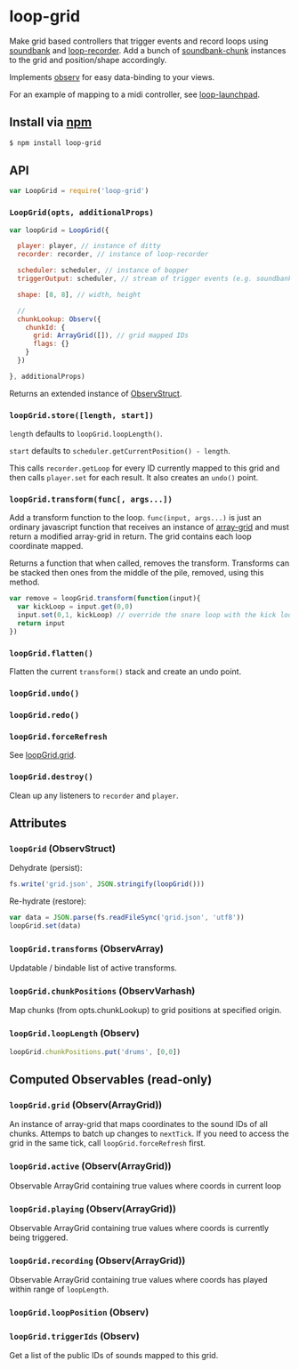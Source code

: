 loop-grid
===

Make grid based controllers that trigger events and record loops using [soundbank](https://github.com/mmckegg/soundbank) and [loop-recorder](https://github.com/mmckegg/loop-recorder). Add a bunch of [soundbank-chunk](https://github.com/mmckegg/soundbank-chunk) instances to the grid and position/shape accordingly.

Implements [observ](https://github.com/raynos/observ) for easy data-binding to your views.

For an example of mapping to a midi controller, see [loop-launchpad](https://github.com/mmckegg/loop-launchpad).

## Install via [npm](https://npmjs.org/package/loop-grid)

```bash
$ npm install loop-grid
```

## API

```js
var LoopGrid = require('loop-grid')
```

### `LoopGrid(opts, additionalProps)`

```js
var loopGrid = LoopGrid({

  player: player, // instance of ditty
  recorder: recorder, // instance of loop-recorder

  scheduler: scheduler, // instance of bopper
  triggerOutput: scheduler, // stream of trigger events (e.g. soundbank-trigger)

  shape: [8, 8], // width, height

  // 
  chunkLookup: Observ({
    chunkId: {
      grid: ArrayGrid([]), // grid mapped IDs
      flags: {}
    }
  })

}, additionalProps)
```

Returns an extended instance of [ObservStruct](https://github.com/raynos/observ-struct).

### `loopGrid.store([length, start])`

`length` defaults to `loopGrid.loopLength()`.

`start` defaults to `scheduler.getCurrentPosition() - length`.

This calls `recorder.getLoop` for every ID currently mapped to this grid and then calls `player.set` for each result. It also creates an `undo()` point.

### `loopGrid.transform(func[, args...])`

Add a transform function to the loop. `func(input, args...)` is just an ordinary javascript function that receives an instance of [array-grid](https://github.com/mmckegg/array-grid) and must return a modified array-grid in return. The grid contains each loop coordinate mapped.

Returns a function that when called, removes the transform. Transforms can be stacked then ones from the middle of the pile, removed, using this method.

```js
var remove = loopGrid.transform(function(input){
  var kickLoop = input.get(0,0)
  input.set(0,1, kickLoop) // override the snare loop with the kick loop
  return input
})
```

### `loopGrid.flatten()`

Flatten the current `transform()` stack and create an undo point.

### `loopGrid.undo()`

### `loopGrid.redo()`

### `loopGrid.forceRefresh`

See [loopGrid.grid](https://github.com/mmckegg/loop-grid#loopgridgrid-observarraygrid).

### `loopGrid.destroy()`

Clean up any listeners to `recorder` and `player`.

## Attributes

### `loopGrid` (ObservStruct)

Dehydrate (persist):

```js
fs.write('grid.json', JSON.stringify(loopGrid()))
```

Re-hydrate (restore):

```js
var data = JSON.parse(fs.readFileSync('grid.json', 'utf8'))
loopGrid.set(data)
```

### `loopGrid.transforms` (ObservArray)

Updatable / bindable list of active transforms.

### `loopGrid.chunkPositions` (ObservVarhash)

Map chunks (from opts.chunkLookup) to grid positions at specified origin.

### `loopGrid.loopLength` (Observ)

```js
loopGrid.chunkPositions.put('drums', [0,0])
```

## Computed Observables (read-only)

### `loopGrid.grid` (Observ(ArrayGrid))

An instance of array-grid that maps coordinates to the sound IDs of all chunks. Attemps to batch up changes to `nextTick`. If you need to access the grid in the same tick, call `loopGrid.forceRefresh` first.

### `loopGrid.active` (Observ(ArrayGrid))

Observable ArrayGrid containing true values where coords in current loop

### `loopGrid.playing` (Observ(ArrayGrid))

Observable ArrayGrid containing true values where coords is currently being triggered.

### `loopGrid.recording` (Observ(ArrayGrid))

Observable ArrayGrid containing true values where coords has played within range of `loopLength`.

### `loopGrid.loopPosition` (Observ)

### `loopGrid.triggerIds` (Observ)

Get a list of the public IDs of sounds mapped to this grid.